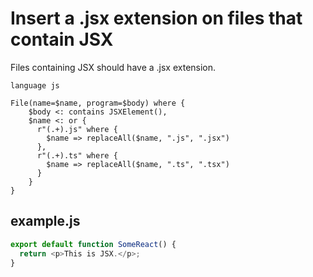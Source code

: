 # Insert a .jsx extension on files that contain JSX

Files containing JSX should have a .jsx extension.

```grit
language js

File(name=$name, program=$body) where {
    $body <: contains JSXElement(),
    $name <: or {
      r"(.+).js" where {
        $name => replaceAll($name, ".js", ".jsx")
      },
      r"(.+).ts" where {
        $name => replaceAll($name, ".ts", ".tsx")
      }
    }
}
```

## example.js

```js
export default function SomeReact() {
  return <p>This is JSX.</p>;
}
```
